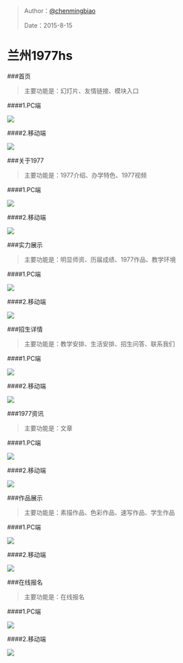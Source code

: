 >Author：[@chenmingbiao](https://github.com/chenmingbiao)
>
>Date：2015-8-15

# 兰州1977hs

###首页

>主要功能是：幻灯片、友情链接、模块入口

####1.PC端

![](http://img-storage.qiniudn.com/15-8-15/25318997.jpg)

####2.移动端

![](http://img-storage.qiniudn.com/15-8-15/9307339.jpg)

###关于1977

>主要功能是：1977介绍、办学特色、1977视频

####1.PC端

![](http://img-storage.qiniudn.com/15-8-15/54674485.jpg)

####2.移动端

![](http://img-storage.qiniudn.com/15-8-15/30199763.jpg)

###实力展示

>主要功能是：明显师资、历届成绩、1977作品、教学环境

####1.PC端

![](http://img-storage.qiniudn.com/15-8-15/8262590.jpg)

####2.移动端

![](http://img-storage.qiniudn.com/15-8-15/21171666.jpg)

###招生详情

>主要功能是：教学安排、生活安排、招生问答、联系我们

####1.PC端

![](http://img-storage.qiniudn.com/15-8-15/3725280.jpg)

####2.移动端

![](http://img-storage.qiniudn.com/15-8-15/72805348.jpg)

###1977资讯

>主要功能是：文章

####1.PC端

![](http://img-storage.qiniudn.com/15-8-15/62765244.jpg)

####2.移动端

![](http://img-storage.qiniudn.com/15-8-15/40317835.jpg)

###作品展示

>主要功能是：素描作品、色彩作品、速写作品、学生作品

####1.PC端

![](http://img-storage.qiniudn.com/15-8-15/13832119.jpg)

####2.移动端

![](http://img-storage.qiniudn.com/15-8-15/70540142.jpg)

###在线报名

>主要功能是：在线报名

####1.PC端

![](http://img-storage.qiniudn.com/15-8-15/5483859.jpg)

####2.移动端

![](http://img-storage.qiniudn.com/15-8-15/97071438.jpg)